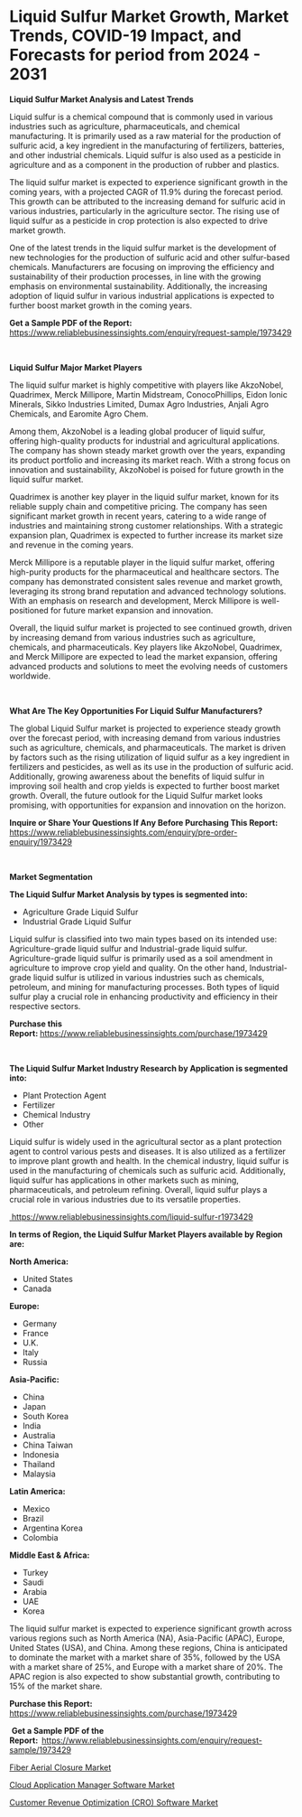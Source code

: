 <p><h1>Liquid Sulfur Market Growth, Market Trends, COVID-19 Impact, and Forecasts for period from 2024 - 2031</h1></p><p><strong>Liquid Sulfur Market Analysis and Latest Trends</strong></p>
<p><p>Liquid sulfur is a chemical compound that is commonly used in various industries such as agriculture, pharmaceuticals, and chemical manufacturing. It is primarily used as a raw material for the production of sulfuric acid, a key ingredient in the manufacturing of fertilizers, batteries, and other industrial chemicals. Liquid sulfur is also used as a pesticide in agriculture and as a component in the production of rubber and plastics.</p><p>The liquid sulfur market is expected to experience significant growth in the coming years, with a projected CAGR of 11.9% during the forecast period. This growth can be attributed to the increasing demand for sulfuric acid in various industries, particularly in the agriculture sector. The rising use of liquid sulfur as a pesticide in crop protection is also expected to drive market growth.</p><p>One of the latest trends in the liquid sulfur market is the development of new technologies for the production of sulfuric acid and other sulfur-based chemicals. Manufacturers are focusing on improving the efficiency and sustainability of their production processes, in line with the growing emphasis on environmental sustainability. Additionally, the increasing adoption of liquid sulfur in various industrial applications is expected to further boost market growth in the coming years.</p></p>
<p><strong>Get a Sample PDF of the Report:&nbsp;</strong> <a href="https://www.reliablebusinessinsights.com/enquiry/request-sample/1973429">https://www.reliablebusinessinsights.com/enquiry/request-sample/1973429</a></p>
<p>&nbsp;</p>
<p><strong>Liquid Sulfur Major Market Players</strong></p>
<p><p>The liquid sulfur market is highly competitive with players like AkzoNobel, Quadrimex, Merck Millipore, Martin Midstream, ConocoPhillips, Eidon Ionic Minerals, Sikko Industries Limited, Dumax Agro Industries, Anjali Agro Chemicals, and Earomite Agro Chem. </p><p>Among them, AkzoNobel is a leading global producer of liquid sulfur, offering high-quality products for industrial and agricultural applications. The company has shown steady market growth over the years, expanding its product portfolio and increasing its market reach. With a strong focus on innovation and sustainability, AkzoNobel is poised for future growth in the liquid sulfur market.</p><p>Quadrimex is another key player in the liquid sulfur market, known for its reliable supply chain and competitive pricing. The company has seen significant market growth in recent years, catering to a wide range of industries and maintaining strong customer relationships. With a strategic expansion plan, Quadrimex is expected to further increase its market size and revenue in the coming years.</p><p>Merck Millipore is a reputable player in the liquid sulfur market, offering high-purity products for the pharmaceutical and healthcare sectors. The company has demonstrated consistent sales revenue and market growth, leveraging its strong brand reputation and advanced technology solutions. With an emphasis on research and development, Merck Millipore is well-positioned for future market expansion and innovation.</p><p>Overall, the liquid sulfur market is projected to see continued growth, driven by increasing demand from various industries such as agriculture, chemicals, and pharmaceuticals. Key players like AkzoNobel, Quadrimex, and Merck Millipore are expected to lead the market expansion, offering advanced products and solutions to meet the evolving needs of customers worldwide.</p></p>
<p>&nbsp;</p>
<p><strong>What Are The Key Opportunities For Liquid Sulfur Manufacturers?</strong></p>
<p><p>The global Liquid Sulfur market is projected to experience steady growth over the forecast period, with increasing demand from various industries such as agriculture, chemicals, and pharmaceuticals. The market is driven by factors such as the rising utilization of liquid sulfur as a key ingredient in fertilizers and pesticides, as well as its use in the production of sulfuric acid. Additionally, growing awareness about the benefits of liquid sulfur in improving soil health and crop yields is expected to further boost market growth. Overall, the future outlook for the Liquid Sulfur market looks promising, with opportunities for expansion and innovation on the horizon.</p></p>
<p><strong>Inquire or Share Your Questions If Any Before Purchasing This Report:</strong> <a href="https://www.reliablebusinessinsights.com/enquiry/pre-order-enquiry/1973429">https://www.reliablebusinessinsights.com/enquiry/pre-order-enquiry/1973429</a></p>
<p>&nbsp;</p>
<p><strong>Market Segmentation</strong></p>
<p><strong>The Liquid Sulfur Market Analysis by types is segmented into:</strong></p>
<p><ul><li>Agriculture Grade Liquid Sulfur</li><li>Industrial Grade Liquid Sulfur</li></ul></p>
<p><p>Liquid sulfur is classified into two main types based on its intended use: Agriculture-grade liquid sulfur and Industrial-grade liquid sulfur. Agriculture-grade liquid sulfur is primarily used as a soil amendment in agriculture to improve crop yield and quality. On the other hand, Industrial-grade liquid sulfur is utilized in various industries such as chemicals, petroleum, and mining for manufacturing processes. Both types of liquid sulfur play a crucial role in enhancing productivity and efficiency in their respective sectors.</p></p>
<p><strong>Purchase this Report:&nbsp;</strong><a href="https://www.reliablebusinessinsights.com/purchase/1973429">https://www.reliablebusinessinsights.com/purchase/1973429</a></p>
<p>&nbsp;</p>
<p><strong>The Liquid Sulfur Market Industry Research by Application is segmented into:</strong></p>
<p><ul><li>Plant Protection Agent</li><li>Fertilizer</li><li>Chemical Industry</li><li>Other</li></ul></p>
<p><p>Liquid sulfur is widely used in the agricultural sector as a plant protection agent to control various pests and diseases. It is also utilized as a fertilizer to improve plant growth and health. In the chemical industry, liquid sulfur is used in the manufacturing of chemicals such as sulfuric acid. Additionally, liquid sulfur has applications in other markets such as mining, pharmaceuticals, and petroleum refining. Overall, liquid sulfur plays a crucial role in various industries due to its versatile properties.</p></p>
<p><a href="https://www.reliablebusinessinsights.com/liquid-sulfur-r1973429">&nbsp;https://www.reliablebusinessinsights.com/liquid-sulfur-r1973429</a></p>
<p><strong>In terms of Region, the Liquid Sulfur Market Players available by Region are:</strong></p>
<p>
    <p> <strong> North America: </strong>
        <ul>
            <li>United States</li>
            <li>Canada</li>
        </ul>
        </p> 
    <p> <strong> Europe: </strong>
        <ul>
            <li>Germany</li>
            <li>France</li>
            <li>U.K.</li>
            <li>Italy</li>
            <li>Russia</li>
        </ul>
        </p> 
    <p> <strong> Asia-Pacific: </strong>
        <ul>
            <li>China</li>
            <li>Japan</li>
            <li>South Korea</li>
            <li>India</li>
            <li>Australia</li>
            <li>China Taiwan</li>
            <li>Indonesia</li>
            <li>Thailand</li>
            <li>Malaysia</li>
        </ul>
        </p> 
    <p> <strong> Latin America: </strong>
        <ul>
            <li>Mexico</li>
            <li>Brazil</li>
            <li>Argentina Korea</li>
            <li>Colombia</li>
        </ul>
        </p> 
    <p> <strong> Middle East & Africa: </strong>
        <ul>
            <li>Turkey</li>
            <li>Saudi</li>
            <li>Arabia</li>
            <li>UAE</li>
            <li>Korea</li>
        </ul>
    </p>
    </p>
<p><p>The liquid sulfur market is expected to experience significant growth across various regions such as North America (NA), Asia-Pacific (APAC), Europe, United States (USA), and China. Among these regions, China is anticipated to dominate the market with a market share of 35%, followed by the USA with a market share of 25%, and Europe with a market share of 20%. The APAC region is also expected to show substantial growth, contributing to 15% of the market share.</p></p>
<p><strong>Purchase this Report: </strong><a href="https://www.reliablebusinessinsights.com/purchase/1973429">https://www.reliablebusinessinsights.com/purchase/1973429</a></p>
<p>&nbsp;<strong>Get a Sample PDF of the Report:&nbsp;&nbsp;</strong><a href="https://www.reliablebusinessinsights.com/enquiry/request-sample/1973429">https://www.reliablebusinessinsights.com/enquiry/request-sample/1973429</a></p>
<p><strong></strong></p>
<p><p><a href="https://issuu.com/reportprime-2/docs/fiber-aerial-closure-market-size-2030.pptx">Fiber Aerial Closure Market</a></p><p><a href="https://github.com/SheilaBruen2023/Market-Research-Report-List-2/blob/main/cloud-application-manager-software-market.md">Cloud Application Manager Software Market</a></p><p><a href="https://github.com/marthawweekle/Market-Research-Report-List-2/blob/main/customer-revenue-optimization-cro-software-market.md">Customer Revenue Optimization (CRO) Software Market</a></p></p>